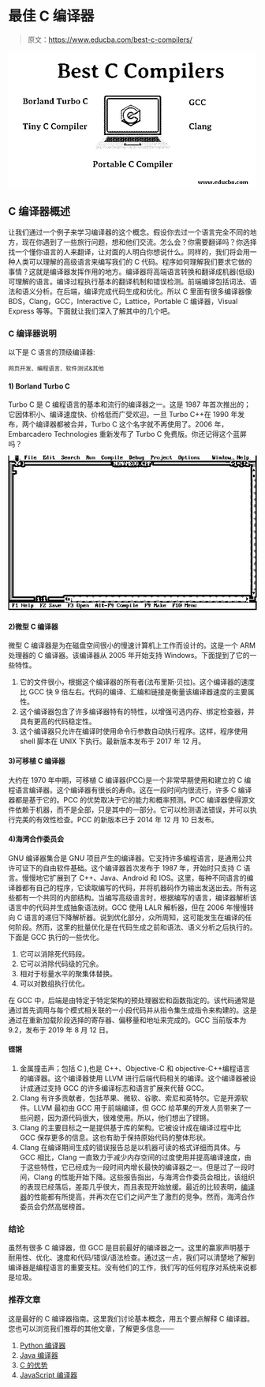 # 最佳 C 编译器

> 原文：<https://www.educba.com/best-c-compilers/>

![Best C Compiler](img/89f88330d204ddc2c1485857e2d98d58.png)



## C 编译器概述

让我们通过一个例子来学习编译器的这个概念。假设你去过一个语言完全不同的地方，现在你遇到了一些旅行问题，想和他们交流。怎么会？你需要翻译吗？你选择找一个懂你语言的人来翻译，让对面的人明白你想说什么。同样的，我们将会用一种人类可以理解的高级语言来编写我们的 C 代码。程序如何理解我们要求它做的事情？这就是编译器发挥作用的地方。编译器将高端语言转换和翻译成机器(低级)可理解的语言。编译过程执行基本的翻译机制和错误检测。前端编译包括词法、语法和语义分析。在后端，编译完成代码生成和优化。所以 C 里面有很多编译器像 BDS，Clang，GCC，Interactive C，Lattice，Portable C 编译器，Visual Express 等等。下面就让我们深入了解其中的几个吧。

### C 编译器说明

以下是 C 语言的顶级编译器:

<small>网页开发、编程语言、软件测试&其他</small>

#### 1) Borland Turbo C

Turbo C 是 C 编程语言的基本和流行的编译器之一。这是 1987 年首次推出的；它因体积小、编译速度快、价格低而广受欢迎。一旦 Turbo C++在 1990 年发布，两个编译器都被合并，Turbo C 这个名字就不再使用了。2006 年，Embarcadero Technologies 重新发布了 Turbo C 免费版。你还记得这个蓝屏吗？

![Borland Turbo C](img/ee42b55f16c9084371c4fc0975f2e555.png)



#### 2)微型 C 编译器

微型 C 编译器是为在磁盘空间很小的慢速计算机上工作而设计的。这是一个 ARM 处理器的 C 编译器。该编译器从 2005 年开始支持 Windows。下面提到了它的一些特性。

1.  它的文件很小，根据这个编译器的所有者(法布里斯·贝拉)。这个编译器的速度比 GCC 快 9 倍左右。代码的编译、汇编和链接是衡量该编译器速度的主要属性。
2.  这个编译器包含了许多编译器特有的特性，以增强可选内存、绑定检查器，并具有更高的代码稳定性。
3.  这个编译器只允许在编译时使用命令行参数自动执行程序。这样，程序使用 shell 脚本在 UNIX 下执行。最新版本发布于 2017 年 12 月。

#### 3)可移植 C 编译器

大约在 1970 年中期，可移植 C 编译器(PCC)是一个非常早期使用和建立的 C 编程语言编译器。这个编译器有很长的寿命。这在一段时间内很流行，许多 C 编译器都是基于它的。PCC 的优势取决于它的能力和概率预测。PCC 编译器使得源文件依赖于机器，而不是全部，只是其中的一部分。它可以检测语法错误，并可以执行完美的有效性检查。PCC 的新版本已于 2014 年 12 月 10 日发布。

#### 4)海湾合作委员会

GNU 编译器集合是 GNU 项目产生的编译器。它支持许多编程语言，是通用公共许可证下的自由软件基础。这个编译器首次发布于 1987 年，开始时只支持 C 语言。慢慢地它扩展到了 C++、Java、Android 和 IOS。这里，每种不同语言的编译器都有自己的程序，它读取编写的代码，并将机器码作为输出发送出去。所有这些都有一个共同的内部结构。当编写高级语言时，根据编写的语言，编译器解析该语言中的代码并生成抽象语法树。GCC 使用 LALR 解析器，但在 2006 年慢慢转向 C 语言的递归下降解析器。说到优化部分，众所周知，这可能发生在编译的任何阶段。然而，这里的批量优化是在代码生成之前和语法、语义分析之后执行的。下面是 GCC 执行的一些优化。

1.  它可以消除死代码段。
2.  它可以消除代码级的冗余。
3.  相对于标量水平的聚集体替换。
4.  可以对数组执行优化。

在 GCC 中，后端是由特定于特定架构的预处理器宏和函数指定的。该代码通常是通过首先调用与每个模式相关联的一小段代码并从指令集生成指令来构建的。这是通过在重新加载阶段选择的寄存器、偏移量和地址来完成的。GCC 当前版本为 9.2，发布于 2019 年 8 月 12 日。

#### 铿锵

1.  金属撞击声；包括 C ),也是 C++、Objective-C 和 objective-C++编程语言的编译器。这个编译器使用 LLVM 进行后端代码相关的编译。这个编译器被设计成通过支持 GCC 的许多编译标志和语言扩展来代替 GCC。
2.  Clang 有许多贡献者，包括苹果、微软、谷歌、索尼和英特尔。它是开源软件。LLVM 最初由 GCC 用于前端编译，但 GCC 给苹果的开发人员带来了一些问题，因为源代码很大，很难使用。所以，他们想出了铿锵。
3.  Clang 的主要目标之一是提供基于库的架构。它被设计成在编译过程中比 GCC 保存更多的信息。这也有助于保持原始代码的整体形状。
4.  Clang 在编译期间生成的错误报告总是以机器可读的格式详细而具体。与 GCC 相比，Clang 一直致力于减少内存空间的过度使用并提高编译速度，由于这些特性，它已经成为一段时间内增长最快的编译器之一。但是过了一段时间，Clang 的性能开始下降。这些报告指出，与海湾合作委员会相比，该组织的表现已经落后，差距几乎很大，而且表现开始放缓。最近的比较表明，[编译器](https://www.educba.com/javascript-compilers/)的性能都有所提高，并再次在它们之间产生了激烈的竞争。然而，海湾合作委员会仍然高居榜首。

### 结论

虽然有很多 C 编译器，但 GCC 是目前最好的编译器之一。这里的赢家声明基于耐用性、优化、速度和代码/错误/语法检查。通过这一点，我们可以清楚地了解到编译器是编程语言的重要支柱。没有他们的工作，我们写的任何程序对系统来说都是垃圾。

### 推荐文章

这是最好的 C 编译器指南。这里我们讨论基本概念，用五个要点解释 C 编译器。您也可以浏览我们推荐的其他文章，了解更多信息——

1.  [Python 编译器](https://www.educba.com/python-compilers/)
2.  [Java 编译器](https://www.educba.com/java-compilers/)
3.  [C 的优势](https://www.educba.com/advantages-of-c/)
4.  [JavaScript 编译器](https://www.educba.com/javascript-compilers/)





